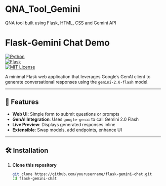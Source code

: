 # QNA_Tool_Gemini
QNA tool built using Flask, HTML, CSS and Gemini API
# Flask‑Gemini Chat Demo

[![Python](https://img.shields.io/badge/python-3.8%2B-blue)](https://www.python.org/)  
[![Flask](https://img.shields.io/badge/flask-%3E%3D1.1-green)](https://flask.palletsprojects.com/)  
[![MIT License](https://img.shields.io/badge/license-MIT-lightgrey)](LICENSE)

A minimal Flask web application that leverages Google’s GenAI client to generate conversational responses using the `gemini-2.0-flash` model.

---

## 🚀 Features

- **Web UI**: Simple form to submit questions or prompts  
- **GenAI Integration**: Uses `google-genai` to call Gemini 2.0 Flash  
- **Live Preview**: Displays generated responses inline  
- **Extensible**: Swap models, add endpoints, enhance UI  

---

## 🛠️ Installation

1. **Clone this repository**  
   ```bash
   git clone https://github.com/yourusername/flask-gemini-chat.git
   cd flask-gemini-chat

